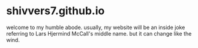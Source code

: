 # shivvers7.github.io
welcome to my humble abode.
usually, my website will be an inside joke referring to Lars Hjermind McCall's middle name.
but it can change like the wind.
